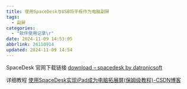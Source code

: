 ```yaml
---
title: 使用SpaceDesk与USB将平板作为电脑副屏
tags:
  - 副屏
categories:
  - "软件使用记录\r"
date: 2024-11-09 14:53:05
abbrlink: 24110914
updated: 2024-11-09 14:54
---
```


SpaceDesk 官网下载链接
[download – spacedesk by datronicsoft](https://www.spacedesk.net/download/#server-driver)

详细教程
[使用SpaceDesk实现iPad成为电脑拓展屏(保姆级教程)-CSDN博客](https://blog.csdn.net/qq_42013947/article/details/136596644)

